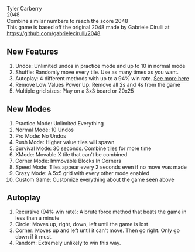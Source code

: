 Tyler Carberry  
2048  
Combine similar numbers to reach the score 2048  
This game is based off the original 2048 made by Gabriele Cirulli
at https://github.com/gabrielecirulli/2048


## New Features

1. Undos: Unlimited undos in practice mode and up to 10 in normal mode
2. Shuffle: Randomly move every tile. Use as many times as you want.
3. Autoplay: 4 different methods with up to a 94% win rate. [See more here](https://github.com/tytan34/2048/blob/master/README.md#autoplay "Autoplay")
4. Remove Low Values Power Up: Remove all 2s and 4s from the game 
5. Multiple grid sizes: Play on a 3x3 board or 20x25


## New Modes

1. Practice Mode: Unlimited Everything
2. Normal Mode: 10 Undos
3. Pro Mode: No Undos
4. Rush Mode:	Higher value tiles will spawn
5. Survival Mode: 30 seconds. Combine tiles for more time
6. XMode: Movable X tile that can't be combined
7. Corner Mode: Immovable Blocks In Corners
8. Speed Mode: Tiles appear every 2 seconds even if no move was made
9. Crazy Mode: A 5x5 grid with every other mode enabled
10. Custom Game: Customize everything about the game seen above

## Autoplay 

1. Recursive (94% win rate): A brute force method that beats the game in less than a minute
2. Circle: Moves up, right, down, left until the game is lost
3. Corner: Moves up and left until it can't move. Then go right. Only go down if it must.
4. Random: Extremely unlikely to win this way.
